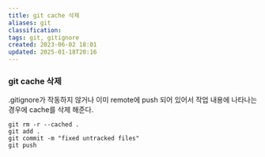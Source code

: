 ```yaml
---
title: git cache 삭제
aliases: git
classification: 
tags: git, gitignore
created: 2023-06-02 18:01
updated: 2025-01-18T20:16
---
```


### git cache 삭제

.gitignore가 작동하지 않거나 이미 remote에 push 되어 있어서 작업 내용에 나타나는 경우에 cache를 삭제 해준다.

```shell
git rm -r --cached .
git add .
git commit -m "fixed untracked files"
git push
```

